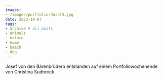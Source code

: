 ```yaml
---
images:
- /images/portfolio/Josef3.jpg
date: 2023-10-07
tags:
- archive # all posts
- animals
- nature
- home
- beach
- dog
---
```

Josef von den Bärenbrüdern entstanden auf einem Portfoliowochenende von Christina Sudbrock